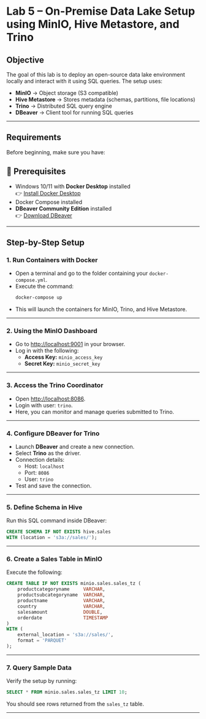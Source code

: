 
# Lab 5 – On-Premise Data Lake Setup using MinIO, Hive Metastore, and Trino

## Objective
The goal of this lab is to deploy an open-source data lake environment locally and interact with it using SQL queries. The setup uses:  
- **MinIO** → Object storage (S3 compatible)  
- **Hive Metastore** → Stores metadata (schemas, partitions, file locations)  
- **Trino** → Distributed SQL query engine  
- **DBeaver** → Client tool for running SQL queries  

---

## Requirements
Before beginning, make sure you have:  
## 🔧 Prerequisites
- Windows 10/11 with **Docker Desktop** installed  
  👉 [Install Docker Desktop](https://docs.docker.com/desktop/setup/install/windows-install/)  
- Docker Compose installed  
- **DBeaver Community Edition** installed  
  👉 [Download DBeaver](https://dbeaver.io/download/)  
---

## Step-by-Step Setup

### 1. Run Containers with Docker
- Open a terminal and go to the folder containing your `docker-compose.yml`.  
- Execute the command:  
  ```bash
  docker-compose up
  ```  
- This will launch the containers for MinIO, Trino, and Hive Metastore.  

---

### 2. Using the MinIO Dashboard
- Go to [http://localhost:9001](http://localhost:9001) in your browser.  
- Log in with the following:  
  - **Access Key:** `minio_access_key`  
  - **Secret Key:** `minio_secret_key`  

---

### 3. Access the Trino Coordinator
- Open [http://localhost:8086](http://localhost:8086).  
- Login with user: `trino`.  
- Here, you can monitor and manage queries submitted to Trino.  

---

### 4. Configure DBeaver for Trino
- Launch **DBeaver** and create a new connection.  
- Select **Trino** as the driver.  
- Connection details:  
  - Host: `localhost`  
  - Port: `8086`  
  - User: `trino`  
- Test and save the connection.  

---

### 5. Define Schema in Hive
Run this SQL command inside DBeaver:  
```sql
CREATE SCHEMA IF NOT EXISTS hive.sales
WITH (location = 's3a://sales/');
```  

---

### 6. Create a Sales Table in MinIO
Execute the following:  
```sql
CREATE TABLE IF NOT EXISTS minio.sales.sales_tz (
    productcategoryname     VARCHAR,
    productsubcategoryname  VARCHAR,
    productname             VARCHAR,
    country                 VARCHAR,
    salesamount             DOUBLE,
    orderdate               TIMESTAMP
)
WITH (
    external_location = 's3a://sales/',
    format = 'PARQUET'
);
```  

---

### 7. Query Sample Data
Verify the setup by running:  
```sql
SELECT * FROM minio.sales.sales_tz LIMIT 10;
```  
You should see rows returned from the `sales_tz` table.  

---

